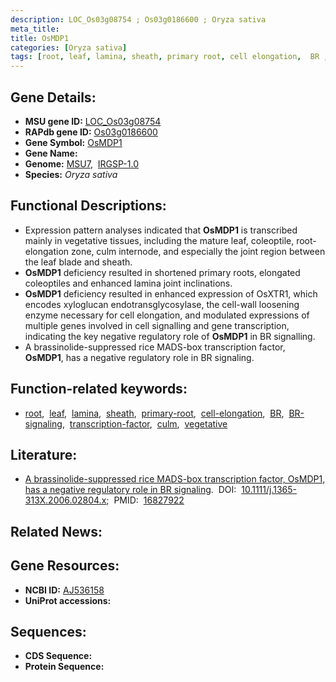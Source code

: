```yaml
---
description: LOC_Os03g08754 ; Os03g0186600 ; Oryza sativa
meta_title:
title: OsMDP1
categories: [Oryza sativa]
tags: [root, leaf, lamina, sheath, primary root, cell elongation,  BR , BR signaling, transcription factor, culm, vegetative]
---
```


## Gene Details:
- **MSU gene ID:** [LOC_Os03g08754](http://rice.uga.edu/cgi-bin/ORF_infopage.cgi?orf=LOC_Os03g08754)  
- **RAPdb gene ID:** [Os03g0186600](https://rapdb.dna.affrc.go.jp/locus/?name=Os03g0186600)  
- **Gene Symbol:** <u>OsMDP1</u>
- **Gene Name:**
- **Genome:**  [MSU7](http://rice.uga.edu/),&nbsp;&nbsp;[IRGSP-1.0](https://rapdb.dna.affrc.go.jp/download/irgsp1.html)
- **Species:** *Oryza sativa*

## Functional Descriptions:
   - Expression pattern analyses indicated that **OsMDP1** is transcribed mainly in vegetative tissues, including the mature leaf, coleoptile, root-elongation zone, culm internode, and especially the joint region between the leaf blade and sheath.
   - **OsMDP1** deficiency resulted in shortened primary roots, elongated coleoptiles and enhanced lamina joint inclinations.
   - **OsMDP1** deficiency resulted in enhanced expression of OsXTR1, which encodes xyloglucan endotransglycosylase, the cell-wall loosening enzyme necessary for cell elongation, and modulated expressions of multiple genes involved in cell signalling and gene transcription, indicating the key negative regulatory role of **OsMDP1** in BR signalling.
   - A brassinolide-suppressed rice MADS-box transcription factor, **OsMDP1**, has a negative regulatory role in BR signaling.

## Function-related keywords:
   - [root](/tags/root/),&nbsp;&nbsp;[leaf](/tags/leaf/),&nbsp;&nbsp;[lamina](/tags/lamina/),&nbsp;&nbsp;[sheath](/tags/sheath/),&nbsp;&nbsp;[primary-root](/tags/primary-root/),&nbsp;&nbsp;[cell-elongation](/tags/cell-elongation/),&nbsp;&nbsp;[BR](/tags/BR/),&nbsp;&nbsp;[BR-signaling](/tags/BR-signaling/),&nbsp;&nbsp;[transcription-factor](/tags/transcription-factor/),&nbsp;&nbsp;[culm](/tags/culm/),&nbsp;&nbsp;[vegetative](/tags/vegetative/)

## Literature:
   - [A brassinolide-suppressed rice MADS-box transcription factor, OsMDP1, has a negative regulatory role in BR signaling](https://www.doi.org/10.1111/j.1365-313X.2006.02804.x).&nbsp;&nbsp;DOI:&nbsp;&nbsp;[10.1111/j.1365-313X.2006.02804.x](https://www.doi.org/10.1111/j.1365-313X.2006.02804.x);&nbsp;&nbsp;PMID:&nbsp;&nbsp;[16827922](https://pubmed.ncbi.nlm.nih.gov/16827922/)

## Related News:

## Gene Resources:
- **NCBI ID:**  [AJ536158](http://www.ncbi.nlm.nih.gov/nuccore/AJ536158)
- **UniProt accessions:** [](https://www.uniprot.org/uniprotkb//entry)

## Sequences:
- **CDS Sequence:**
- **Protein Sequence:**
